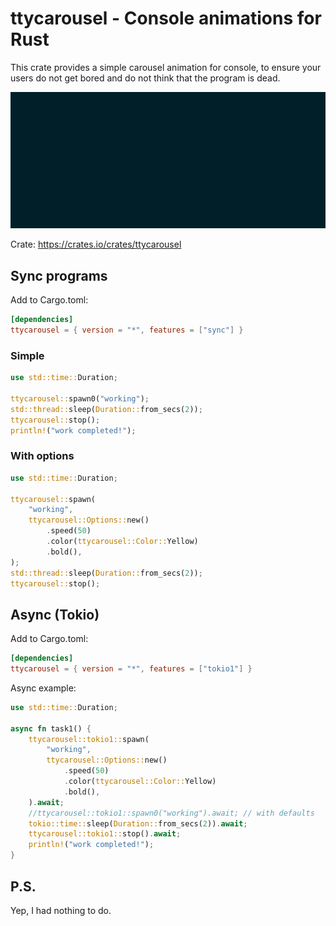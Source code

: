 # ttycarousel - Console animations for Rust

This crate provides a simple carousel animation for console, to ensure your
users do not get bored and do not think that the program is dead.

<img
src="https://raw.githubusercontent.com/divi255/ttycarousel/main/demo.gif" />

Crate: <https://crates.io/crates/ttycarousel>

## Sync programs

Add to Cargo.toml:

```toml
[dependencies]
ttycarousel = { version = "*", features = ["sync"] }
```

### Simple

```rust
use std::time::Duration;

ttycarousel::spawn0("working");
std::thread::sleep(Duration::from_secs(2));
ttycarousel::stop();
println!("work completed!");
```

### With options

```rust
use std::time::Duration;

ttycarousel::spawn(
    "working",
    ttycarousel::Options::new()
        .speed(50)
        .color(ttycarousel::Color::Yellow)
        .bold(),
);
std::thread::sleep(Duration::from_secs(2));
ttycarousel::stop();
```

## Async (Tokio)

Add to Cargo.toml:

```toml
[dependencies]
ttycarousel = { version = "*", features = ["tokio1"] }
```

Async example:

```rust
use std::time::Duration;

async fn task1() {
    ttycarousel::tokio1::spawn(
        "working",
        ttycarousel::Options::new()
            .speed(50)
            .color(ttycarousel::Color::Yellow)
            .bold(),
    ).await;
    //ttycarousel::tokio1::spawn0("working").await; // with defaults
    tokio::time::sleep(Duration::from_secs(2)).await;
    ttycarousel::tokio1::stop().await;
    println!("work completed!");
}
```

## P.S.

Yep, I had nothing to do.
